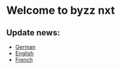 # Welcome to byzz nxt

## Update news:
- [German](https://github.com/orangedentalGit/byzz-docs/wiki/UpdateNews-de)
- [English]([en](https://github.com/orangedentalGit/byzz-docs/wiki/UpdateNews-en))
- [French]([fr](https://github.com/orangedentalGit/byzz-docs/wiki/UpdateNews-fr))
